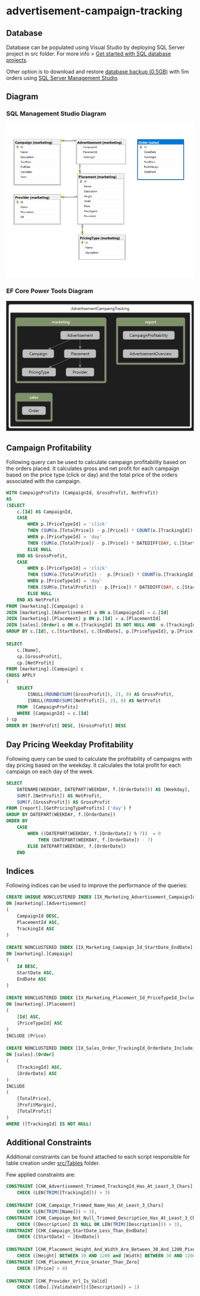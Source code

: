 # advertisement-campaign-tracking

## Database

Database can be populated using Visual Studio by deploying SQL Server project in src folder. For more info > [Get started with SQL database projects](https://learn.microsoft.com/en-us/sql/tools/sql-database-projects/get-started?view=sql-server-ver17&pivots=sq1-visual-studio).

Other option is to download and restore [database backup (0.5GB)](https://advertisementcampaign.blob.core.windows.net/alza/db-5m-backup) with 5m orders using [SQL Server Management Studio](https://learn.microsoft.com/en-us/sql/ssms/download-sql-server-management-studio-ssms?view=sql-server-ver17).

## Diagram

### SQL Management Studio Diagram
![SQL Management Studio Diagram](https://github.com/sramekpete/advertisement-campaing-tracking/blob/main/diagrams/db-diagram-1.png)

### EF Core Power Tools Diagram
![EF Core Power Tools Diagram](https://github.com/sramekpete/advertisement-campaing-tracking/blob/main/diagrams/db-diagram-2.png)

## Campaign Profitability

Following query can be used to calculate campaign profitability based on the orders placed. It calculates gross and net profit for each campaign based on the price type (click or day) and the total price of the orders associated with the campaign.

```sql
WITH CampaignProfits (CampaignId, GrossProfit, NetProfit)
AS
(SELECT
	c.[Id] AS CampaignId,
	CASE
		WHEN p.[PriceTypeId] = 'click'
		THEN (SUM(o.[TotalPrice]) - p.[Price]) * COUNT(o.[TrackingId])
		WHEN p.[PriceTypeId] = 'day'
		THEN (SUM(o.[TotalPrice]) - p.[Price]) * DATEDIFF(DAY, c.[StartDate], c.[EndDate])
		ELSE NULL
	END AS GrossProfit,
	CASE
		WHEN p.[PriceTypeId] = 'click'
		THEN (SUM(o.[TotalProfit]) -  p.[Price]) * COUNT(o.[TrackingId])
		WHEN p.[PriceTypeId] = 'day'
		THEN (SUM(o.[TotalProfit]) - p.[Price]) * DATEDIFF(DAY, c.[StartDate], c.[EndDate])
		ELSE NULL
	END AS NetProfit
FROM [marketing].[Campaign] c
JOIN [marketing].[Advertisement] a ON a.[CampaignId] = c.[Id]
JOIN [marketing].[Placement] p ON p.[Id] = a.[PlacementId]
JOIN [sales].[Order] o ON o.[TrackingId] IS NOT NULL AND  o.[TrackingId] = a.[TrackingId]
GROUP BY c.[Id], c.[StartDate], c.[EndDate], p.[PriceTypeId], p.[Price])

SELECT
	c.[Name],
	cp.[GrossProfit],
	cp.[NetProfit]
FROM [marketing].[Campaign] c
CROSS APPLY
(
	SELECT
		ISNULL(ROUND(SUM([GrossProfit]), 2), 0) AS GrossProfit,
		ISNULL(ROUND(SUM([NetProfit]), 2), 0) AS NetProfit
	FROM  [CampaignProfits]
	WHERE [CampaignId] = c.[Id]
) cp
ORDER BY [NetProfit] DESC, [GrossProfit] DESC
```

## Day Pricing Weekday Profitability

Following query can be used to calculate the profitability of campaigns with day pricing based on the weekday. It calculates the total profit for each campaign on each day of the week.

```sql
SELECT
	DATENAME(WEEKDAY, DATEPART(WEEKDAY, f.[OrderDate])) AS [Weekday],
	SUM(f.[NetProfit]) AS NetProfit,
	SUM(f.[GrossProfit]) AS GrossProfit
FROM [report].[GetPricingTypeProfits] ('day') f
GROUP BY DATEPART(WEEKDAY, f.[OrderDate])
ORDER BY 	
	CASE
		WHEN ((DATEPART(WEEKDAY, f.[OrderDate]) % 7))  = 0
			THEN (DATEPART(WEEKDAY, f.[OrderDate]) - 7)
		ELSE DATEPART(WEEKDAY, f.[OrderDate])
	END
```

## Indices

Following indices can be used to improve the performance of the queries:
```sql
CREATE UNIQUE NONCLUSTERED INDEX [IX_Marketing_Advertisement_CampaignId_Placement_Id_TrackingId]
ON [marketing].[Advertisement]
(
	CampaignId DESC,
	PlacementId ASC,
	TrackingId ASC
)

CREATE NONCLUSTERED INDEX [IX_Marketing_Campaign_Id_StartDate_EndDate]
ON [marketing].[Campaign]
(
	Id DESC,
	StartDate ASC,
	EndDate ASC
)

CREATE NONCLUSTERED INDEX [IX_Marketing_Placement_Id_PriceTypeId_Include_Price]
ON [marketing].[Placement]
(
	[Id] ASC,
	[PriceTypeId] ASC
)
INCLUDE (Price)

CREATE NONCLUSTERED INDEX [IX_Sales_Order_TrackingId_OrderDate_Include_TotalPrice_ProfitMargin_TotalProfit_Filter_TrackingId_Not_Null]
ON [sales].[Order]
(
	[TrackingId] ASC,
	[OrderDate] ASC
)
INCLUDE
(
	[TotalPrice],
	[ProfitMargin],
	[TotalProfit]
) 
WHERE ([TrackingId] IS NOT NULL)
```

## Additional Constraints

Additional constraints can be found attached to each script responsible for table creation under [src/Tables]() folder.

Few applied constraints are:

```sql
CONSTRAINT [CHK_Advertisement_Trimmed_TrackingId_Has_At_Least_3_Chars]
	CHECK (LEN(TRIM([TrackingId])) > 3)

CONSTRAINT [CHK_Campaign_Trimmed_Name_Has_At_Least_3_Chars]
	CHECK (LEN(TRIM([Name])) > 3),
CONSTRAINT [CHK_Campaign_Not_Null_Trimmed_Description_Has_At_Least_3_Chars]
	CHECK ([Description] IS NULL OR LEN(TRIM([Description])) > 3),
CONSTRAINT [CHK_Campaign_StartDate_Less_Than_EndDate]
	CHECK ([StartDate] < [EndDate])

CONSTRAINT [CHK_Placement_Height_And_Width_Are_Between_30_And_1200_Pixels]
	CHECK ([Height] BETWEEN 30 AND 1200 and [Width] BETWEEN 30 AND 1200),
CONSTRAINT [CHK_Placement_Price_Greater_Than_Zero]
	CHECK ([Price] > 0)

CONSTRAINT [CHK_Provider_Url_Is_Valid]
	CHECK ([dbo].[ValidateUrl]([Description]) = 1)
```
